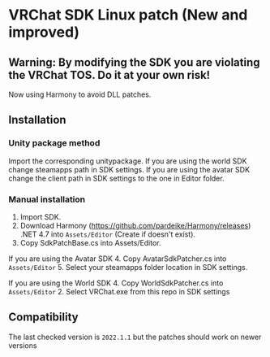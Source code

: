 # VRChat SDK Linux patch (New and improved)

## Warning: By modifying the SDK you are violating the VRChat TOS. Do it at your own risk!

Now using Harmony to avoid DLL patches.

## Installation

### Unity package method
Import the corresponding unitypackage.
If you are using the world SDK change steamapps path in SDK settings.
If you are using the avatar SDK change the client path in SDK settings to the one in Editor folder.

### Manual installation
1. Import SDK.
2. Download Harmony (https://github.com/pardeike/Harmony/releases) .NET 4.7 into `Assets/Editor` (Create if doesn't exist).
3. Copy SdkPatchBase.cs into Assets/Editor.

If you are using the Avatar SDK
4. Copy AvatarSdkPatcher.cs into `Assets/Editor`
5. Select your steamapps folder location in SDK settings.

If you are using the World SDK
4. Copy WorldSdkPatcher.cs into `Assets/Editor`
2. Select VRChat.exe from this repo in SDK settings

## Compatibility

The last checked version is `2022.1.1` but the patches should work on newer versions
